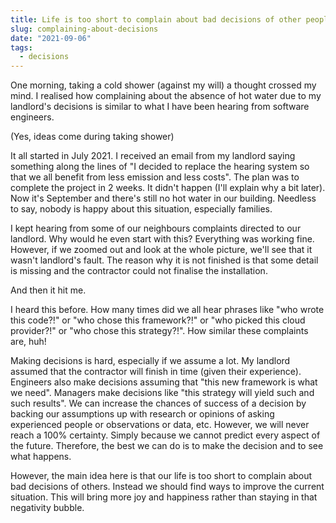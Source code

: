 ```yaml
---
title: Life is too short to complain about bad decisions of other people
slug: complaining-about-decisions
date: "2021-09-06"
tags:
  - decisions
---
```


One morning, taking a cold shower (against my will) a thought crossed my mind. I realised how complaining about the absence of hot water due to my landlord's decisions is similar to what I have been hearing from software engineers.

(Yes, ideas come during taking shower)

It all started in July 2021. I received an email from my landlord saying something along the lines of "I decided to replace the hearing system so that we all benefit from less emission and less costs". The plan was to complete the project in 2 weeks. It didn't happen (I'll explain why a bit later). Now it's September and there's still no hot water in our building. Needless to say, nobody is happy about this situation, especially families.

I kept hearing from some of our neighbours complaints directed to our landlord. Why would he even start with this? Everything was working fine. However, if we zoomed out and look at the whole picture, we'll see that it wasn't landlord's fault. The reason why it is not finished is that some detail is missing and the contractor could not finalise the installation.

And then it hit me.

I heard this before. How many times did we all hear phrases like "who wrote this code?!" or "who chose this framework?!" or "who picked this cloud provider?!" or "who chose this strategy?!". How similar these complaints are, huh!

Making decisions is hard, especially if we assume a lot. My landlord assumed that the contractor will finish in time (given their experience). Engineers also make decisions assuming that "this new framework is what we need". Managers make decisions like "this strategy will yield such and such results". We can increase the chances of success of a decision by backing our assumptions up with research or opinions of asking experienced people or observations or data, etc. However, we will never reach a 100% certainty. Simply because we cannot predict every aspect of the future. Therefore, the best we can do is to make the decision and to see what happens.

However, the main idea here is that our life is too short to complain about bad decisions of others. Instead we should find ways to improve the current situation. This will bring more joy and happiness rather than staying in that negativity bubble.
